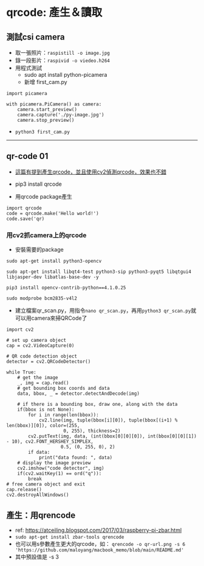 # qrcode: 產生＆讀取

## 測試csi camera
- 取一張照片：`raspistill -o image.jpg`
- 錄一段影片：`raspivid -o viedeo.h264`
- 用程式測試
  - sudo apt install python-picamera
  - 新增 first_cam.py
```
import picamera

with picamera.PiCamera() as camera:
    camera.start_preview()
    camera.capture('./py-image.jpg')
    camera.stop_preview()
```
  - `python3 first_cam.py`


----
## qr-code 01

- [這篇有提到產生qrcode，並且使用cv2偵測qrcode，效果也不錯](https://www.hackster.io/gatoninja236/scan-qr-codes-in-real-time-with-raspberry-pi-a5268b)

- pip3 install qrcode
- 用qrcode package產生
```
import qrcode
code = qrcode.make('Hello world!')
code.save('qr)
```

### 用cv2抓camera上的qrcode
- 安裝需要的package
```
sudo apt-get install python3-opencv

sudo apt-get install libqt4-test python3-sip python3-pyqt5 libqtgui4 libjasper-dev libatlas-base-dev -y

pip3 install opencv-contrib-python==4.1.0.25

sudo modprobe bcm2835-v4l2
```

- 建立檔案qr_scan.py，用指令`nano qr_scan.py`，再用`python3 qr_scan.py`就可以用camera來掃QRCode了
```
import cv2

# set up camera object
cap = cv2.VideoCapture(0)

# QR code detection object
detector = cv2.QRCodeDetector()

while True:
    # get the image
    _, img = cap.read()
    # get bounding box coords and data
    data, bbox, _ = detector.detectAndDecode(img)
    
    # if there is a bounding box, draw one, along with the data
    if(bbox is not None):
        for i in range(len(bbox)):
            cv2.line(img, tuple(bbox[i][0]), tuple(bbox[(i+1) % len(bbox)][0]), color=(255,
                     0, 255), thickness=2)
        cv2.putText(img, data, (int(bbox[0][0][0]), int(bbox[0][0][1]) - 10), cv2.FONT_HERSHEY_SIMPLEX,
                    0.5, (0, 255, 0), 2)
        if data:
            print("data found: ", data)
    # display the image preview
    cv2.imshow("code detector", img)
    if(cv2.waitKey(1) == ord("q")):
        break
# free camera object and exit
cap.release()
cv2.destroyAllWindows()
```


## 產生：用qrencode

- ref: https://atceiling.blogspot.com/2017/03/raspberry-pi-zbar.html
- `sudo apt-get install zbar-tools qrencode`
- 也可以用s參數產生更大的qrcode，如： `qrencode -o qr-url.png -s 6 'https://github.com/maloyang/macbook_memo/blob/main/README.md'`
- 其中預設值是 -s 3

